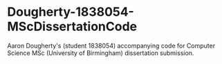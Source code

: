 # Dougherty-1838054-MScDissertationCode
Aaron Dougherty's (student 1838054) accompanying code for Computer Science MSc  (University of Birmingham) dissertation submission. 
